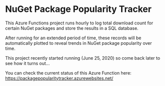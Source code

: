 # NuGet Package Popularity Tracker

This Azure Functions project runs hourly to log total download count for certain NuGet packages and store the results in a SQL database. 

After running for an extended period of time, these records will be automatically plotted to reveal trends in NuGet package popularity over time.

This project recently started running (June 25, 2020) so come back later to see how it turns out...

You can check the current status of this Azure Function here:
https://packagepopularitytracker.azurewebsites.net/